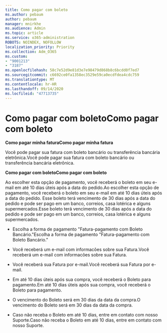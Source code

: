 ```yaml
---
title: Como pagar com boleto
ms.author: pebaum
author: pebaum
manager: mnirkhe
ms.audience: Admin
ms.topic: article
ms.service: o365-administration
ROBOTS: NOINDEX, NOFOLLOW
localization_priority: Priority
ms.collection: Adm_O365
ms.custom:
- "9001213"
- "3187"
ms.openlocfilehash: 58c7e52d9e81d3e7e98479d868b8c6bcdd0f7ed7
ms.sourcegitcommit: c6692ce0fa1358ec3529e59ca0ecdfdea4cdc759
ms.translationtype: MT
ms.contentlocale: hr-HR
ms.lasthandoff: 09/14/2020
ms.locfileid: "47713735"
---
```

# <a name="como-pagar-com-boleto"></a><span data-ttu-id="818b0-102">Como pagar com boleto</span><span class="sxs-lookup"><span data-stu-id="818b0-102">Como pagar com boleto</span></span>

<span data-ttu-id="818b0-103">**Como pagar minha fatura**</span><span class="sxs-lookup"><span data-stu-id="818b0-103">**Como pagar minha fatura**</span></span>

<span data-ttu-id="818b0-104">Você pode pagar sua fatura com boleto bancário ou transferência bancária eletrônica.</span><span class="sxs-lookup"><span data-stu-id="818b0-104">Você pode pagar sua fatura com boleto bancário ou transferência bancária eletrônica.</span></span>

<span data-ttu-id="818b0-105">**Como pagar com  boleto**</span><span class="sxs-lookup"><span data-stu-id="818b0-105">**Como pagar com  boleto**</span></span>

<span data-ttu-id="818b0-106">Ao escolher  esta opção de pagamento, você receberá o boleto em seu e-mail em até 10 dias úteis após a data do pedido.</span><span class="sxs-lookup"><span data-stu-id="818b0-106">Ao escolher  esta opção de pagamento, você receberá o boleto em seu e-mail em até 10 dias úteis após a data do pedido.</span></span> <span data-ttu-id="818b0-107">Esse boleto terá vencimento de 30 dias após a data do pedido e pode ser pago em um banco, correios, casa lotérica e alguns supermercados.</span><span class="sxs-lookup"><span data-stu-id="818b0-107">Esse boleto terá vencimento de 30 dias após a data do pedido e pode ser pago em um banco, correios, casa lotérica e alguns supermercados.</span></span>

- <span data-ttu-id="818b0-108">Escolha a forma de pagamento "Fatura-pagamento com Boleto Bancário."</span><span class="sxs-lookup"><span data-stu-id="818b0-108">Escolha a forma de pagamento "Fatura-pagamento com Boleto Bancário."</span></span>

- <span data-ttu-id="818b0-109">Você receberá um e-mail com informacões sobre sua Fatura.</span><span class="sxs-lookup"><span data-stu-id="818b0-109">Você receberá um e-mail com informacões sobre sua Fatura.</span></span>

- <span data-ttu-id="818b0-110">Você receberá sua Fatura por e-mail.</span><span class="sxs-lookup"><span data-stu-id="818b0-110">Você receberá sua Fatura por e-mail.</span></span>

- <span data-ttu-id="818b0-111">Em até 10 dias úteis após sua compra, você receberá o Boleto para pagamento.</span><span class="sxs-lookup"><span data-stu-id="818b0-111">Em até 10 dias úteis após sua compra, você receberá o Boleto para pagamento.</span></span>

- <span data-ttu-id="818b0-112">O vencimento do Boleto será em 30 dias da data da compra.</span><span class="sxs-lookup"><span data-stu-id="818b0-112">O vencimento do Boleto será em 30 dias da data da compra.</span></span>

- <span data-ttu-id="818b0-113">Caso não receba o Boleto em até 10 dias, entre em contato com nosso Suporte.</span><span class="sxs-lookup"><span data-stu-id="818b0-113">Caso não receba o Boleto em até 10 dias, entre em contato com nosso Suporte.</span></span>

